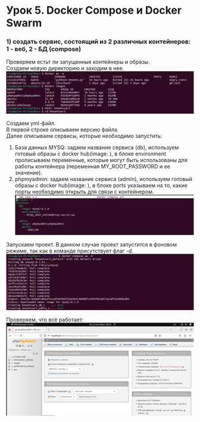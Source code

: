 # Урок 5. Docker Compose и Docker Swarm
### 1) создать сервис, состоящий из 2 различных контейнеров: 1 - веб, 2 - БД (compose)

Проверяем естьт ли запущенные контейнеры и образы.  
Создаем новую директорию и заходим в нее.  
![](https://github.com/Lokotokk/Contarization-seminar5/blob/main/images/1.png)  

Создаем yml-файл.  
В первой строке описываем версию файла.  
Далее описываем сервисы, которые необходимо запустить:  
1. База данных MYSQ: задаем название сервиса (db), используем готовый образы с docker hub(image:  ), в блоке environment прописываем переменные, которые могут быть использованы для работы контейнера (переменная MY_ROOT_PASSWORD и ее значение).    
2. phpmyadmin: задаем название сервиса (admin), используем готовый образы с docker hub(image:  ), в блоке ports указываем на то, какие порты необходимо открыть для связи с контейнером.  
![](https://github.com/Lokotokk/Contarization-seminar5/blob/main/images/2.png)

Запускаем проект. В данном случае проект запустится в фоновом режиме, так как в команде присутствует флаг -d.  
![](https://github.com/Lokotokk/Contarization-seminar5/blob/main/images/3.png)  

Проверяем, что всё работает:  
![](https://github.com/Lokotokk/Contarization-seminar5/blob/main/images/4.png)  


